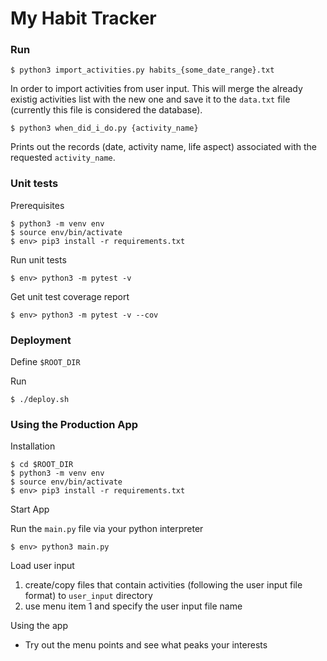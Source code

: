 # My Habit Tracker

### Run

```
$ python3 import_activities.py habits_{some_date_range}.txt
```
In order to import activities from user input. This will merge the already existig activities list with the new one and save it to the `data.txt` file (currently this file is considered the database).

```
$ python3 when_did_i_do.py {activity_name}
```
Prints out the records (date, activity name, life aspect) associated with the requested `activity_name`.

### Unit tests

Prerequisites 
```
$ python3 -m venv env
$ source env/bin/activate
$ env> pip3 install -r requirements.txt
```

Run unit tests
```
$ env> python3 -m pytest -v
```

Get unit test coverage report
```
$ env> python3 -m pytest -v --cov
```

### Deployment

Define `$ROOT_DIR` 

Run
```
$ ./deploy.sh
```

### Using the Production App

Installation
```
$ cd $ROOT_DIR
$ python3 -m venv env
$ source env/bin/activate
$ env> pip3 install -r requirements.txt
```

Start App

Run the `main.py` file via your python interpreter
```
$ env> python3 main.py
```

Load user input

1. create/copy files that contain activities (following the user input file format) to `user_input` directory
2. use menu item 1 and specify the user input file name

Using the app

- Try out the menu points and see what peaks your interests